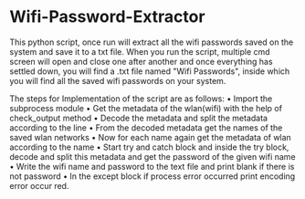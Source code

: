 # Wifi-Password-Extractor
This python script, once run will extract all the wifi passwords saved on the system and save it to a txt file. When you run the script, multiple cmd screen will open and close one after another and once everything has settled down, you will find a .txt file named "Wifi Passwords", inside which you will find all the saved wifi passwords on your system.

The steps for Implementation of the script are as follows:
• Import the subprocess module
• Get the metadata of the wlan(wifi) with the help of check_output method
• Decode the metadata and split the metadata according to the line
• From the decoded metadata get the names of the saved wlan networks
• Now for each name again get the metadata of wlan according to the name
• Start try and catch block and inside the try block, decode and split this metadata and get the password of the given wifi name
• Write the wifi name and password to the text file and print blank if there is not password
• In the except block if process error occurred print encoding error occur red.
